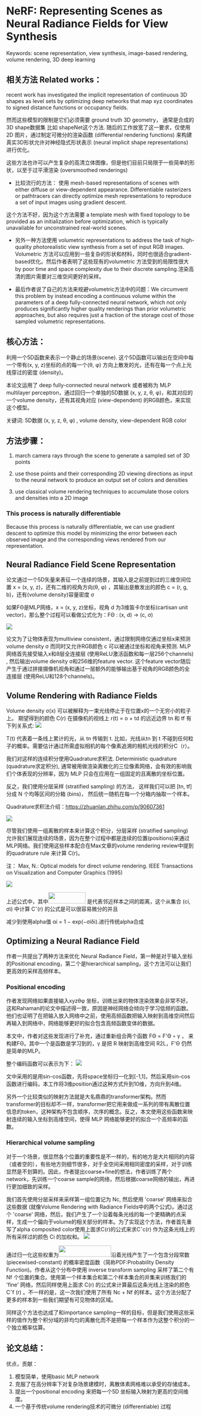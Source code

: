 

# NeRF: Representing Scenes as Neural Radiance Fields for View Synthesis


Keywords: scene representation, view synthesis, image-based rendering, volume rendering, 3D deep learning

## 相关方法 Related works：

recent work has investigated the implicit representation of continuous 3D shapes as level sets by optimizing deep networks that map xyz coordinates to signed distance functions or occupancy fields.

然而这些模型的限制是它们必须需要 ground truth 3D geometry， 通常是合成的3D shape数据集 比如 shapeNet这个方法. 随后的工作放宽了这一要求，仅使用2D 图片，通过制定可微分的渲染函数 (differential rendering functions) 来构建真实3D形状允许对神经隐式形状表示 (neural implicit shape representations) 进行优化。

这些方法也许可以产生复杂的高清立体图像，但是他们目前只局限于一些简单的形状，以至于过平滑渲染 (oversmoothed renderings)

* 比较流行的方法： 使用 mesh-based representations of scenes with either diffuse or view-dependent appearance.
Differentiable rasterizers or pathtracers can directly optimize mesh representations to reproduce a set of input images using gradient descent.

这个方法不好，因为这个方法需要 a template mesh with fixed topology to be provided as an initialization before optimization, which is typically unavailable for unconstrained real-world scenes.


* 另外一种方法使用 volumetric representations to address the task of high-quality photorealistic view synthesis from a set of input RGB images. Volumetric 方法可以应用到一些复杂的形状和材料，同时也很适合gradient-based优化。然后作者表明了这些现有的volumetric 方法受到的局限性很大 by poor time and space complexity due to their discrete sampling.渲染高清的图片需要对三维空间更好的采样。

* 最后作者说了自己的方法来规避volumetric方法中的问题：We circumvent this problem by instead encoding a continuous volume within the parameters of a deep fully-connected neural network, which not only produces significantly higher quality renderings than prior volumetric approaches, but also requires just a fraction of the storage cost of those sampled volumetric representations. 


## 核心方法：

利用一个5D函数来表示一个静止的场景(scene). 这个5D函数可以输出在空间中每一个带有(x, y, z)坐标的点的每一个(θ, φ) 方向上散发的光，还有在每一个点上光线穿过的密度 (density)。

本论文运用了 deep fully-connected neural network 或者被称为 MLP multilayer perceptron，通过回归一个单独的5D数据 (x, y, z, θ, φ)，和其对应的一个volume density，还有其视角对应 (view-dependent) 的RGB颜色，来实现这个模型。


关键词: 5D数据 (x, y, z, θ, φ) , volume density, view-dependent RGB color


## 方法步骤：

1.  march camera rays through the scene to generate a sampled set of 3D points

2. use those points and their corresponding 2D viewing directions as input to the neural network to produce an output set of colors and densities

3. use classical volume rendering techniques to accumulate those colors and densities into a 2D image

### This process is naturally differentiable

Because this process is naturally differentiable, we can use gradient descent to optimize this model by minimizing the error between each observed image and the corresponding views rendered from our representation.



## Neural Radiance Field Scene Representation

论文通过一个5D矢量来表征一个连续的场景，其输入是之前提到过的三维空间位置 x = (x, y, z)，还有二维的视角方向(θ, φ) ，其输出是散发出的颜色 c = (r, g, b)，还有(volume density)容量密度 σ

如果FΘ是MLP网络，x = (x, y, z)坐标，视角 d 为3维笛卡尔坐标(cartisan unit vector)，那么整个过程可以看做公式化为：FΘ : (x, d) → (c, σ)

<img src="https://github.com/xiaoxingchen505/SOA_Deep_Learning/blob/main/images/nerf1.png">

论文为了让物体表现为multiview consistent，通过限制网络仅通过坐标x来预测volume density σ 而同时又允许RGB颜色 c 可以被通过坐标和视角来预测. MLP网络首先接受输入x和8层全连接层 (使用ReLU激活函数和每一层256个channels) , 然后输出volume density σ和256维的feature vector. 这个feature vector随后产生于通过拼接摄像机视角和通过一层额外的能够输出基于视角的RGB颜色的全连接层 (使用ReLU和128个channels)。



## Volume Rendering with Radiance Fields

Volume density σ(x) 可以被解释为一束光线停止于在位置x的一个无穷小的粒子上。 期望得到的颜色 C(r) 在摄像机的视线上 r(t) = o + td 的远近边界 tn 和 tf 有下列关系式:
<img src="https://github.com/xiaoxingchen505/SOA_Deep_Learning/blob/main/images/nerf2.png">


T(t) 代表着一条线上累计的光，从 tn 传输到 t. 比如，光线从tn 到 t 不碰到任何粒子的概率。需要估计通过所需虚拟相机的每个像素追溯的相机光线的积分C（r）。

我们对这样的连续积分使用Quadrature求积法. Deterministic quadrature (quadrature求定积分), 通常被用做渲染离散化的三位像素网络，会有效的影响我们个体表现的分辨率，因为 MLP 只会在应用在一组固定的且离散的坐标位置。

反之，我们使用分层采样 (stratified sampling) 的方法， 这样我们可以把 [tn, tf] 分成 N 个均等区间的分箱 (bins)， 然后统一随机在每一个分箱内抽取一个样本。

Quadrature求积法介绍：https://zhuanlan.zhihu.com/p/90607361

<img src="https://github.com/xiaoxingchen505/SOA_Deep_Learning/blob/main/images/nerf3.png">

尽管我们使用一组离散的样本来计算这个积分，分层采样 (stratified sampling) 允许我们展现连续的场景，因为在整个过程中都是连续的位置(positions)来通过MLP网络。我们使用这些样本配合在Max文章的volume rendering review中提到的quadrature rule 来计算 C(r)。

注： Max, N.: Optical models for direct volume rendering. IEEE Transactions on Visualization and Computer Graphics (1995)


<img src="https://github.com/xiaoxingchen505/SOA_Deep_Learning/blob/main/images/nerf4.png">

上述公式中，其中<img src="https://github.com/xiaoxingchen505/SOA_Deep_Learning/blob/main/images/nerf5.png" width="100" height="30"> 是代表邻近样本之间的距离，这个从集合 (ci, σi) 中计算 Cˆ(r) 的公式是可以很容易微分的并且

减少到使用alpha值 αi = 1 − exp(−σiδi).进行传统alpha合成


## Optimizing a Neural Radiance Field
作者一共提出了两种方法来优化 Neural Radiance Field，第一种是对于输入坐标的Positional encoding，第二个是hierarchical sampling，这个方法可以让我们更高效的采样高频样本。


### Positional encoding
作者发现网络如果直接输入xyzθφ 坐标，训练出来的物体渲染效果会非常不好。这和Rahaman的论文中描述得一致，原因是神经网络会倾向于学习低频的函数。他们也证明了在把输入放入网络中之前，使用高频函数把输入映射到高维空间然后再输入到网络中，网络能够更好的拟合包含高频函数变体的数据。

本文中，作者对这些发现进行了补充，通过重新组合两个函数 FΘ = F'Θ ◦ γ ， 来构建FΘ。其中一个是函数是学习到的，γ 是把 R 映射到高维空间 R2L，F'Θ 仍然是简单的MLP。

整个编码函数可以表示为下：
<img src="https://github.com/xiaoxingchen505/SOA_Deep_Learning/blob/main/images/nerf6.png">

文中采用的是用sin-cos函数，先将space坐标归一化到[-1,1]，然后采用sin-cos函数进行编码，本工作将3维position通过这种方式升到10维，方向升到4维。

另外一个比较类似的映射方法就是大名鼎鼎的transformer架构。然而transformer的目标却不一样，transformer把它用来做成一系列的带有离散位置信息的token，这种架构不包含顺序，次序的概念。反之，本文使用这些函数来映射连续的输入坐标到高维空间，使得 MLP 网络能够更好的拟合一个高频率的函数。

### Hierarchical volume sampling

对于一个场景，很显然各个位置的重要性是不一样的，有的地方是大片相同的内容（或者空的），有些地方则细节很多，对于全空间采用相同密度的采样，对于训练显然是不划算的。因此，作者提出coarse+fine的想法，作者训练了两个network，先训练一个coarse sample的网络，然后根据coarse网络的输出，再进行更加细致的采样。

我们首先使用分层采样来采样第一组位置记为 Nc, 然后使用 'coarse' 网络来拟合这些数据 (就像Volume Rendering with Radiance Fields中的两个公式)。通过这个 'coarse' 网络，然后，我们产生了一个沿着每条光线的每一个更精确的点采样，生成一个偏向于volume的相关部分的样本。为了实现这个方法，作者首先重写了alpha composited color使用上面求C(r)的公式来求Cˆc(r) 作为这条光线上的所有采样过的颜色 Ci 的加权和。
<img src="https://github.com/xiaoxingchen505/SOA_Deep_Learning/blob/main/images/nerf7.png">

通过归一化这些权重为<img src="https://github.com/xiaoxingchen505/SOA_Deep_Learning/blob/main/images/nerf8.png" width="140" height="30">沿着光线产生了一个包含分段常数(piecewised-constant) 的概率密度函数（简称PDF:Probability Density Function)。作者从这个分布中使用 inverse transform sampling 采样了第二个有 Nf 个位置的集合。使用第一个样本集合和第二个样本集合的并集来训练我们的 'fine' 网络，然后同样使用上面求 C(r) 的公式来计算最后这条光线上渲染的颜色 Cˆf (r) 。不一样的是，这一次我们使用了所有 Nc + Nf 的样本。这个方法分配了更多的样本到一些我们期望有可见物体的区域。

同样这个方法也达成了和importance sampling一样的目标，但是我们使用这些采样的值作为整个积分域的非均匀的离散化而不是把每一个样本作为这整个积分的一个独立概率估算。

## 论文总结：

优点，贡献：
1. 模型简单，使用basic MLP network
2. 克服了在高分辨率下对复杂场景建模时，离散体素网格难以承受的存储成本。
3. 提出一个positional encoding 来把每一个5D 坐标输入映射为更高的空间维度。
4. 一个基于传统volume rendering技术的可微分 (differentiable) 过程